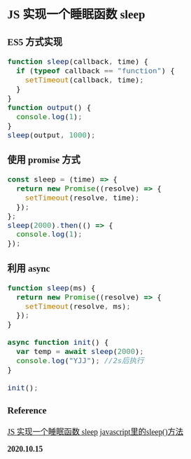 <font size=4 face='楷体'>

## JS 实现一个睡眠函数 sleep

### ES5 方式实现

```js
function sleep(callback, time) {
  if (typeof callback == "function") {
    setTimeout(callback, time);
  }
}
function output() {
  console.log(1);
}
sleep(output, 1000);
```

### 使用 promise 方式

```js
const sleep = (time) => {
  return new Promise((resolve) => {
    setTimeout(resolve, time);
  });
};
sleep(2000).then(() => {
  console.log(1);
});
```

### 利用 async

```js
function sleep(ms) {
  return new Promise((resolve) => {
    setTimeout(resolve, ms);
  });
}

async function init() {
  var temp = await sleep(2000);
  console.log("YJJ"); //2s后执行
}

init();
```

### Reference

[JS 实现一个睡眠函数 sleep](https://www.cnblogs.com/muzidaitou/p/12734914.html)
[javascript里的sleep()方法](https://www.webhek.com/post/javascript-sleep-function.html)

**2020.10.15**
